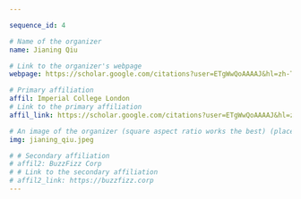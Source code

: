 ```yaml
---

sequence_id: 4

# Name of the organizer
name: Jianing Qiu

# Link to the organizer's webpage
webpage: https://scholar.google.com/citations?user=ETgWwQoAAAAJ&hl=zh-TW&oi=ao

# Primary affiliation
affil: Imperial College London
# Link to the primary affiliation
affil_link: https://scholar.google.com/citations?user=ETgWwQoAAAAJ&hl=zh-TW&oi=ao

# An image of the organizer (square aspect ratio works the best) (place in the `assets/img/organizers` directory)
img: jianing_qiu.jpeg

# # Secondary affiliation
# affil2: BuzzFizz Corp
# # Link to the secondary affiliation
# affil2_link: https://buzzfizz.corp
---
```

